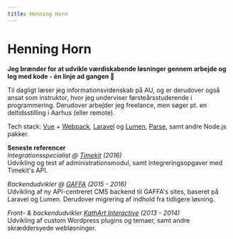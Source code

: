 ```yaml
---
title: Henning Horn
---
```


# Henning Horn

**Jeg brænder for at udvikle værdiskabende løsninger gennem arbejde og leg med kode - én linje ad gangen 🚀**

Til dagligt læser jeg informationsvidenskab på AU, og er derudover også ansat som instruktor, hvor jeg underviser førsteårsstuderende i programmering.
Derudover arbejder jeg freelance, men søger pt. en deltidsstilling i Aarhus (eller remote).

Tech stack: [Vue](https://vuejs.org/) + [Webpack](https://webpack.js.org/), [Laravel](https://laravel.com/) og [Lumen](https://lumen.laravel.com/), [Parse](https://github.com/parse-community/parse-server), samt andre Node.js pakker.

**Seneste referencer**  
*Integrationsspecialist @ [Timekit](https://www.timekit.io/) (2016)*  
Udvikling og test af administrationsmodul, samt integreringsopgaver med Timekit's API.

*Backendudvikler @ [GAFFA](http://gaffa.dk) (2015 - 2016)*  
Udvikling af ny API-centreret CMS backend til GAFFA's sites, baseret på Laravel og Lumen. Derudover migrering af indhold fra tidligere løsning.

*Front- & backendudvikler [KathArt Interactive](http://kathart.dk) (2013 - 2014)*  
Udvikling af custom Wordpress plugins og temaer, samt andre skræddersyede webløsninger.
